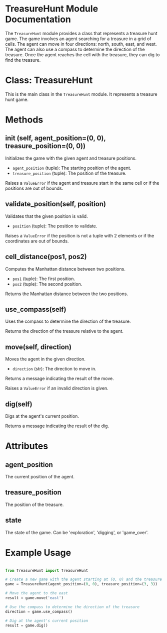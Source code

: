 # TreasureHunt Module Documentation

The `TreasureHunt` module provides a class that represents a treasure hunt game. The game involves an agent searching for a treasure in a grid of cells. The agent can move in four directions: north, south, east, and west. The agent can also use a compass to determine the direction of the treasure. Once the agent reaches the cell with the treasure, they can dig to find the treasure.
# Class: TreasureHunt

This is the main class in the `TreasureHunt` module. It represents a treasure hunt game.
# Methods
## init (self, agent_position=(0, 0), treasure_position=(0, 0))

Initializes the game with the given agent and treasure positions. 
- `agent_position` (tuple): The starting position of the agent. 
- `treasure_position` (tuple): The position of the treasure.

Raises a `ValueError` if the agent and treasure start in the same cell or if the positions are out of bounds.
## validate_position(self, position)

Validates that the given position is valid. 
- `position` (tuple): The position to validate.

Raises a `ValueError` if the position is not a tuple with 2 elements or if the coordinates are out of bounds.
## cell_distance(pos1, pos2)

Computes the Manhattan distance between two positions. 
- `pos1` (tuple): The first position. 
- `pos2` (tuple): The second position.

Returns the Manhattan distance between the two positions.
## use_compass(self)

Uses the compass to determine the direction of the treasure.

Returns the direction of the treasure relative to the agent.
## move(self, direction)

Moves the agent in the given direction. 
- `direction` (str): The direction to move in.

Returns a message indicating the result of the move.

Raises a `ValueError` if an invalid direction is given.
## dig(self)

Digs at the agent's current position.

Returns a message indicating the result of the dig.
# Attributes
## agent_position

The current position of the agent.
## treasure_position

The position of the treasure.
## state

The state of the game. Can be 'exploration', 'digging', or 'game_over'.
# Example Usage

```python

from TreasureHunt import TreasureHunt

# Create a new game with the agent starting at (0, 0) and the treasure at (3, 3)
game = TreasureHunt(agent_position=(0, 0), treasure_position=(3, 3))

# Move the agent to the east
result = game.move('east')

# Use the compass to determine the direction of the treasure
direction = game.use_compass()

# Dig at the agent's current position
result = game.dig()
```
